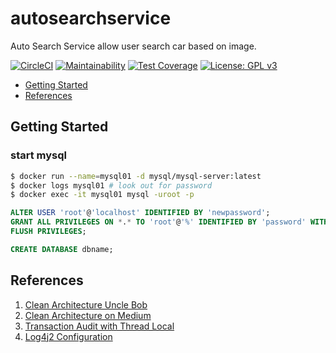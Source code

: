 # autosearchservice
Auto Search Service allow user search car based on image.

[![CircleCI](https://circleci.com/gh/travistrle/autosearchservice.svg?style=svg)](https://circleci.com/gh/travistrle/autosearchservice)
[![Maintainability](https://api.codeclimate.com/v1/badges/51f4e526da1dad94f98e/maintainability)](https://codeclimate.com/github/travistrle/autosearchservice/maintainability)
[![Test Coverage](https://api.codeclimate.com/v1/badges/51f4e526da1dad94f98e/test_coverage)](https://codeclimate.com/github/travistrle/autosearchservice/test_coverage)
[![License: GPL v3](https://img.shields.io/badge/License-GPL%20v3-blue.svg)](https://www.gnu.org/licenses/gpl-3.0)

* [Getting Started](#getting-started)
* [References](#references)

## Getting Started

### start mysql
```bash
$ docker run --name=mysql01 -d mysql/mysql-server:latest
$ docker logs mysql01 # look out for password
$ docker exec -it mysql01 mysql -uroot -p
```

```sql
ALTER USER 'root'@'localhost' IDENTIFIED BY 'newpassword';
GRANT ALL PRIVILEGES ON *.* TO 'root'@'%' IDENTIFIED BY 'password' WITH GRANT OPTION;
FLUSH PRIVILEGES;

CREATE DATABASE dbname;
```
## References
1. [Clean Architecture Uncle Bob](https://8thlight.com/blog/uncle-bob/2012/08/13/the-clean-architecture.html)
2. [Clean Architecture on Medium](https://medium.com/@dmilicic/a-detailed-guide-on-developing-android-apps-using-the-clean-architecture-pattern-d38d71e94029)
3. [Transaction Audit with Thread Local](https://dzone.com/articles/painless-introduction-javas-threadlocal-storage)
4. [Log4j2 Configuration](https://logging.apache.org/log4j/2.x/manual/configuration.html)